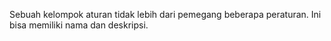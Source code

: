 Sebuah kelompok aturan tidak lebih dari pemegang beberapa peraturan. Ini bisa memiliki nama dan deskripsi.